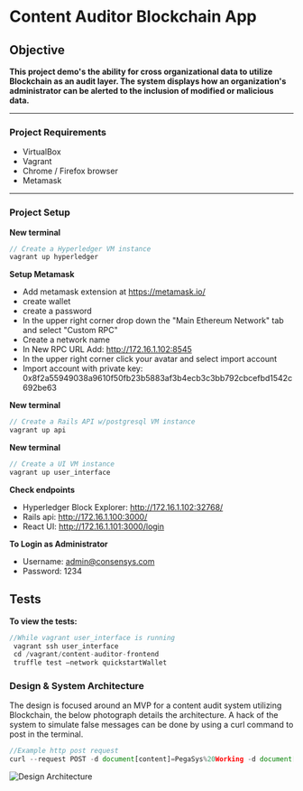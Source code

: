 # Content Auditor Blockchain App

## Objective
**This project demo's the ability for cross organizational data to utilize Blockchain as an audit layer. The system displays how an organization's administrator can be alerted to the inclusion of modified or malicious data.**

---
### Project Requirements
- VirtualBox
- Vagrant
- Chrome / Firefox browser
- Metamask


---
### Project Setup


**New terminal**

``` javascript
// Create a Hyperledger VM instance
vagrant up hyperledger
```

**Setup Metamask**
- Add metamask extension at https://metamask.io/
- create wallet
- create a password
- In the upper right corner drop down the "Main Ethereum Network" tab and select "Custom RPC"
- Create a network name
- In New RPC URL Add: http://172.16.1.102:8545
- In the upper right corner click your avatar and select import account
- Import account with private key: 0x8f2a55949038a9610f50fb23b5883af3b4ecb3c3bb792cbcefbd1542c692be63

**New terminal**
``` javascript
// Create a Rails API w/postgresql VM instance
vagrant up api
```

**New terminal**
``` javascript
// Create a UI VM instance
vagrant up user_interface
```


**Check endpoints** 
- Hyperledger Block Explorer: http://172.16.1.102:32768/
- Rails api: http://172.16.1.100:3000/
- React UI: http://172.16.1.101:3000/login

**To Login as Administrator** 
- Username: admin@consensys.com
- Password: 1234

## Tests
**To view the tests:**
``` javascript
//While vagrant user_interface is running
 vagrant ssh user_interface
 cd /vagrant/content-auditor-frontend
 truffle test —network quickstartWallet
```

### Design & System Architecture

The design is focused around an MVP for a content audit system utilizing Blockchain, the below photograph details the architecture. A hack of the system to simulate false messages can be done by using a curl command to post in the terminal.

```javascript
//Example http post request
curl --request POST -d document[content]=PegaSys%20Working -d document[hashedmessage]=0xb9cca56a720f2beee61f2e744ab3d20a95772a4315d18c5eee251a465f078012 -d document[user_id]=2 "http://172.16.1.100:3000/api/v1/documents"
```

![Design Architecture](https://i.imgur.com/B17YlKU.png)
